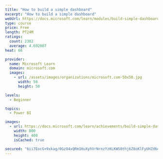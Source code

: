 ```yaml
---
title: "How to build a simple dashboard"
excerpt: "How to build a simple dashboard"
webUrl: https://docs.microsoft.com/learn/modules/build-simple-dashboard/
type: course
price: Free
length: PT24M
ratings:
  count: 2302
  average: 4.692007
heat: 66

provider:
  name: Microsoft Learn
  domain: microsoft.com
  images:
    - url: /assets/images/organizations/microsoft.com-50x50.jpg
      width: 50
      height: 50

levels:
  - Beginner

topics:
  - Power BI

images:
  - url: https://docs.microsoft.com/learn/achievements/build-simple-dashboard-social.png
    width: 800
    height: 400
    isCached: true

secured: "6ii7EocG+9xkag/0GzO4xQRm1HuXyhVrNrnzYzKLKWS0thj6Z8oKlFyUHZd6oofeIF1g73sea/7y4QtOKlKTP0cVPzzW3qUF7X1uQq/ooXlbhP5ietTo7+gXKrMiLEQzqqJ1w0U9+N4cJRa8Y3R/drWCz9VBZACIdynG98IHAk+AWaCdsV8CCs3YfNLzvD2q9KwEBMo2y30thZoZZFMpFNtrUyr46v0BYIQwqD8+6QxSKJibUMp82ffolY55VA8hBYNa5eExDmA6KUU7eyUgcEbEDwCFe0LD05S3mdMRhWOYIq7rhloRtJLLchgzdTCheFZ998nK+9h9dhR2do56fQFp562LzxIKEOihZBV5IopFacFeoIyL0Wn3Nu9wsRbdh5RpgHrzh6yMhhchofBiUVUZL09foVYEEs4eeC+sz7Y=;UqOnQaXg66UjBoITU4lemQ=="
---
```


